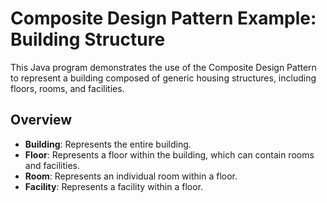 # Composite Design Pattern Example: Building Structure

This Java program demonstrates the use of the Composite Design Pattern to represent a building composed of generic housing structures, including floors, rooms, and facilities.

## Overview
- **Building**: Represents the entire building.
- **Floor**: Represents a floor within the building, which can contain rooms and facilities.
- **Room**: Represents an individual room within a floor.
- **Facility**: Represents a facility within a floor.


